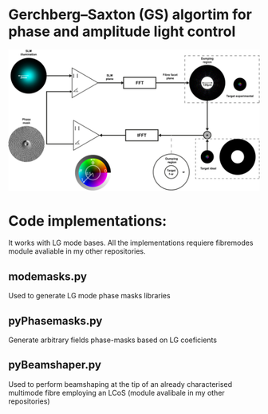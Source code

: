 # Gerchberg–Saxton (GS) algortim for phase and amplitude light control

![alt text](images/GS_white.png)

# Code implementations:

It works with LG mode bases. All the implementations requiere fibremodes module avaliable in my other repositories.

## modemasks.py

Used to generate LG mode phase masks libraries

## pyPhasemasks.py


Generate arbitrary fields phase-masks based on LG coeficients

## pyBeamshaper.py

Used to perform beamshaping at the tip of an already characterised multimode fibre employing an LCoS (module avalibale in my other repositories)